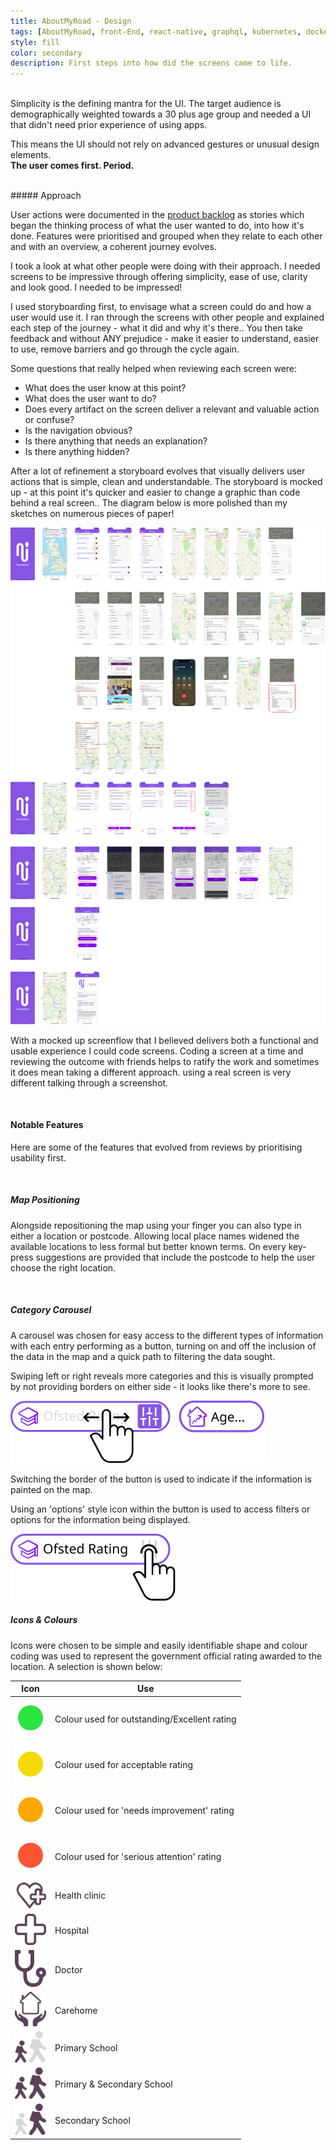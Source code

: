 ```yaml
---
title: AboutMyRoad - Design
tags: [AboutMyRoad, front-End, react-native, graphql, kubernetes, docker]
style: fill
color: secondary
description: First steps into how did the screens came to life.
---
```

<br/>
Simplicity is the defining mantra for the UI. The target audience is demographically weighted towards a 30 plus age group and needed a UI that didn't need prior experience of using apps. 

This means the UI should not rely on advanced gestures or unusual design elements. 
<br>**The user comes first. Period.**

<br/>
##### Approach

User actions were documented in the <a target="_blank" href="https://www.scrum.org/resources/what-is-scrum/">product backlog</a> as stories which began the thinking process of what the user wanted to do, into how it's done. Features were prioritised and grouped when they relate to each other and with an overview, a coherent journey evolves. 

I took a look at what other people were doing with their approach. I needed screens to be impressive through offering simplicity, ease of use, clarity and look good. I needed to be impressed!

I used storyboarding first, to envisage what a screen could do and how a user would use it. I ran through the screens with other people and explained each step of the journey - what it did and why it's there.. You then take feedback and without ANY prejudice - make it easier to understand, easier to use, remove barriers and go through the cycle again.



Some questions that really helped when reviewing each screen were:
 * What does the user know at this point?
 * What does the user want to do?
 * Does every artifact on the screen deliver a relevant and valuable action or confuse?
 * Is the navigation obvious?
 * Is there anything that needs an explanation?
 * Is there anything hidden?

After a lot of refinement a storyboard evolves that visually delivers user actions that is simple, clean and understandable. The storyboard is mocked up - at this point it's quicker and easier to change a graphic than code behind a real screen.. The diagram below is more polished than my sketches on numerous pieces of paper!

<div class="row d-flex justify-content-center">
  <div class="col-12 col-sm-8">
  <div class="p-2 rounded bg-light">
    <img src="/assets/images/amr_screenflow2.png">
    </div>
  </div>
</div>

With a mocked up screenflow that I believed delivers both a functional and usable experience I could code screens. Coding a screen at a time and reviewing the outcome with friends helps to ratify the work and sometimes it does mean taking a different approach. using a real screen is very different talking through a screenshot.


<br/>

#### Notable Features

Here are some of the features that evolved from reviews by prioritising usability first.

<br/>

##### Map Positioning
Alongside repositioning the map using your finger you can also type in either a location or postcode. Allowing local place names widened the available locations to less formal but better known terms.
On every key-press suggestions are provided that include the postcode to help the user choose the right location.

<br>

##### Category Carousel
A carousel was chosen for easy access to the different types of information with each entry performing as a button, turning on and off the inclusion of the data in the map and a quick path to filtering the data sought.

Swiping left or right reveals more categories and this is visually prompted by not providing borders on either side - it looks like there's more to see.
<div class="row">
  <div class="col-12 col-sm-6">
    <img src="/assets/images/toggle_active_filter_swipe.svg">
  </div>
</div>

Switching the border of the button is used to indicate if the information is painted on the map.

Using an 'options' style icon within the button is used to access filters or options for the information being displayed.

<div class="row">
  <div class="col-12 col-sm-4">
    <img src="/assets/images/toggle_active_no_filter_tap.svg">
  </div>
</div>

##### Icons & Colours

Icons were chosen to be simple and easily identifiable shape and colour coding was used to represent the government official rating awarded to the location. A selection is shown below:

| Icon | Use |
|----|----------|
|<img width="50" src="/assets/images/circle_green.svg">| Colour used for outstanding/Excellent rating |
|<img width="50" src="/assets/images/circle_yellow.svg">|Colour used for acceptable rating|
|<img width="50" src="/assets/images/circle_orange.svg">|Colour used for 'needs improvement' rating|
|<img width="50" src="/assets/images/circle_red.svg">|Colour used for 'serious attention' rating|
|<img width="50" src="/assets/images/cqc_health_5.svg">|Health clinic|
|<img width="50" src="/assets/images/cqc_hospital_5.svg">|Hospital|
|<img width="50" src="/assets/images/cqc_doctor_5.svg">|Doctor|
|<img width="50" src="/assets/images/cqc_carehome_5.svg">|Carehome|
|<img width="50" src="/assets/images/ofsted-p0.svg">|Primary School|
|<img width="50" src="/assets/images/ofsted-ps0.svg">|Primary & Secondary School|
|<img width="50" src="/assets/images/ofsted-s0.svg">|Secondary School|



